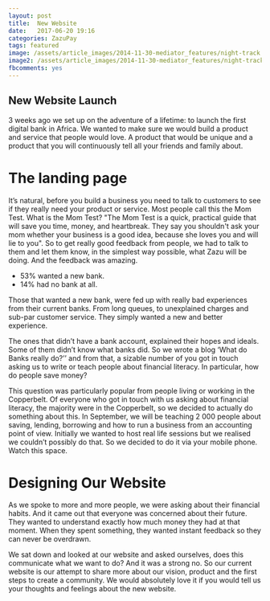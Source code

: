 ```yaml
---
layout: post
title:  New Website
date:   2017-06-20 19:16
categories: ZazuPay
tags: featured
image: /assets/article_images/2014-11-30-mediator_features/night-track.JPG
image2: /assets/article_images/2014-11-30-mediator_features/night-track-mobile.JPG
fbcomments: yes
--- 
```

## New Website Launch ##

3 weeks ago we set up on the adventure of a lifetime: to launch the first digital bank in Africa. We wanted to make sure we would build a product and service that people would love. A product that would be unique and a product that you will continuously tell all your friends and family about. 
# The landing page #
It’s natural, before you build a business you need to talk to customers to see if they really need your product or service. Most people call this the Mom Test. What is the Mom Test?
"The Mom Test is a quick, practical guide that will save you time, money, and heartbreak. They say you shouldn't ask your mom whether your business is a good idea, because she loves you and will lie to you". 
So to get really good feedback from people, we had to talk to them and let them know, in the simplest way possible, what Zazu will be doing. And the feedback was amazing. 

-	53% wanted a new bank. 
-	14% had no bank at all. 

Those that wanted a new bank, were fed up with really bad experiences from their current banks. From long queues, to unexplained charges and sub-par customer service. They simply wanted a new and better experience. 

The ones that didn’t have a bank account, explained their hopes and ideals. Some of them didn’t know what banks did. So we wrote a blog ‘What do Banks really do?’’ and from that, a sizable number of you got in touch asking us to write or teach people about financial literacy. In particular, how do people save money? 

This question was particularly popular from people living or working in the Copperbelt. Of everyone who got in touch with us asking about financial literacy, the majority were in the Copperbelt, so we decided to actually do something about this. In September, we will be teaching 2 000 people about saving, lending, borrowing and how to run a business from an accounting point of view. Initially we wanted to host real life sessions but we realised we couldn’t possibly do that. So we decided to do it via your mobile phone. Watch this space. 
# Designing Our Website #
As we spoke to more and more people, we were asking about their financial habits. And it came out that everyone was concerned about their future. They wanted to understand exactly how much money they had at that moment. When they spent something, they wanted instant feedback so they can never be overdrawn. 

We sat down and looked at our website and asked ourselves, does this communicate what we want to do? And it was a strong no. 
So our current website is our attempt to share more about our vision, product and the first steps to create a community. We would absolutely love it if you would tell us your thoughts and feelings about the new website. 




